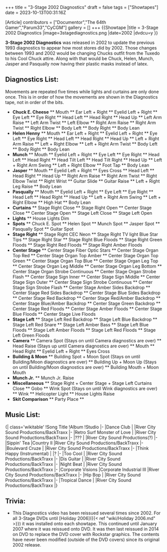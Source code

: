 +++
title = "3-Stage 2002 Diagnostics"
draft = false
tags = ["Showtapes"]
date = 2023-10-13T00:31:16Z

[Article]
contributors = ["Documentor","The 64th Gamer","Parum33","CyCGM"]
gallery = []
+++
{{Showtape
|title = 3-Stage 2002 Diagnostics
|image=3stagediagnostics.png
|date=2002
|dvdcu=y
}}

**3-Stage 2002 Diagnostics** was released in 2002 to update the previous 1993 diagnostics to appear how most stores did by 2002. Those changes between 1993 and 2002 would be changing Chucks outfit from the Tuxedo to his Cool Chuck attire. Along with that would be Chuck, Helen, Munch, Jasper and Pasqually now having their plastic masks instead of latex. 

## Diagnostics List: ##
Movements are repeated five times while lights and curtains are only done once. This is in order of how the movements are shown in the Diagnostics tape, not in order of the bits.

* **Chuck E. Cheese**
** Mouth
** Ear Left + Right
** Eyelid Left + Right
** Eye Left
** Eye Right
** Head Left
** Head Right
** Head Up
** Left Arm Raise
** Left Arm Twist
** Left Elbow
** Right Arm Raise
** Right Arm Twist
** Right Elbow
** Body Left
** Body Right
** Body Lean
* **Helen Henny**
** Mouth
** Ear Left + Right
** Eyelid Left + Right
** Eye Left
** Eye Right
** Head Left
** Head Right
** Head Up
** Left + Right Arm Raise
** Left + Right Elbow
** Left + Right Arm Twist
** Body Left
** Body Right
** Body Lean
* **Munch**
** Mouth
** Eyelid Left + Right
** Eye Left
** Eye Right
** Head Left
** Head Right
** Head Tilt Left
** Head Tilt Right
** Head Up
** Left + Right Arm Swing
** Left + Right Elbow
** Foot Tap
** Body Lean
* **Jasper**
** Mouth
** Eyelid Left + Right
** Eyes Cross
** Head Left
** Head Right
** Head Up
** Right Arm Raise
** Right Arm Twist
** Right Elbow Twist
** Right Wrist
** Guitar Slide
** Guitar Raise
** Left + Right Leg Raise
** Body Lean
* **Pasqually**
** Mouth
** Eyelid Left + Right
** Eye Left
** Eye Right
** Head Left
** Head Right
** Head Up
** Left + Right Arm Swing
** Left + Right Elbow
** High Hat
** Body Lean
* **Curtains**
** Stage Right Close
** Stage Right Open
** Center Stage Close
** Center Stage Open
** Stage Left Close
** Stage Left Open
* **Lights**
** House Lights Dim
* **Spots**
** Chuck E. Spot
** Helen Spot
** Munch Spot
** Jasper Spot
** Pasqually Spot
** Guitar Spot
* **Stage Right**
** Stage Right CEC Neon
** Stage Right TV light Blue Star Tips
** Stage Right Star
** Stage Right Blue Floods
** Stage Right Green Floods
** Stage Right Red Floods
** Stage Right Amber Floods
* **Center Stage**
** Center Stage Fiber Optic Stars
** Center Stage Organ Top Red
** Center Stage Organ Top Amber
** Center Stage Organ Top Green
** Center Stage Organ Top Blue
** Center Stage Organ Leg Top
** Center Stage Organ Leg Middle
** Center Stage Organ Leg Bottom
** Center Stage Organ Strobe Continuous
** Center Stage Organ Strobe Flash
** Center Stage Sign Inner
** Center Stage Sign Middle
** Center Stage Sign Outer
** Center Stage Sign Strobe Continuous
** Center Stage Sign Strobe Flash
** Center Stage Amber Sides Backdrop
** Center Stage Red Sides Backdrop
** Center Stage Blue Sides Backdrop
** Center Stage Red Backdrop
** Center Stage Red/Amber Backdrop
** Center Stage Blue/Amber Backdrop
** Center Stage Green Backdrop
** Center Stage Red Floods
** Center Stage Amber Floods
** Center Stage Blue Floods
** Center Stage Live Floods
* **Stage Left**
** Stage Left Red Backdrop
** Stage Left Blue Backdrop
** Stage Left Red Snare
** Stage Left Amber Bass
** Stage Left Blue Floods
** Stage Left Amber Floods
** Stage Left Red Floods
** Stage Left Green Floods
* **Camera**
** Camera Spot (Stays on until Camera diagnostics are over)
** Head Raise (Stays up until Camera diagnostics are over)
** Mouth
** Head Right
** Eyelid Left + Right
** Eyes Cross
* **Building & Moon**
** Building Spot + Moon Spot (Stays on until Building/Moon diagnostics are over)
** Building Up + Moon Up (Stays on until Building/Moon diagnostics are over)
** Building Mouth + Moon Mouth
* **Munch Jr.**
** Munch Jr. Raise
* **Miscellaneous**
** Stage Right + Center Stage + Stage Left Curtains Close
** Gobo
** Wink Spot (Stays on until Wink diagnostics are over)
** Wink
** Helicopter Light
** House Lights Raise
* **Skit Comparison**
** Party Place
**

## Music List: ##

{| class='wikitable'
!Song Title
!Album
!Studio
|-
|Dance Club
|
|River City Sound Productions/BackTraxx
|-
|Retro Surf Monster of Love
|
|River City Sound Productions/BackTraxx
|-
|???
|
|River City Sound Productions(?)
|-
|Sippin' Tea
|Country II
|River City Sound Productions/BackTraxx
|-
|Boulevard Cruze
|
|River City Sound Productions/BackTraxx
|-
|Think Happy (Instrumental)
|
|?
|-
|Too Cool
|
|River City Sound Productions/BackTraxx
|-
|Dis Guitar
|
|River City Sound Productions/BackTraxx
|-
|Night Beat
|
|River City Sound Productions/BackTraxx
|-
|Corporate Visions
|Corporate Industrial III
|River City Sound Productions/BackTraxx
|-
|Hip Bop
|
|River City Sound Productions/BackTraxx
|-
|Tropical Dance
|
|River City Sound Productions/BackTraxx
|}

## Trivia: ##

* This Diagnostics video has been reissued several times since 2002. For all 3-Stage DVDs until [Holiday 2006]({{< ref "wiki/Holiday 2006.md" >}}) it was installed onto each showtape. This continued until January 2007 where it was reissued onto DVD. It was then last reissued in 2014 on DVD to replace the DVD cover with Rockstar graphics. The contents have never been modified (outside of the DVD covers) since its original 2002 release.